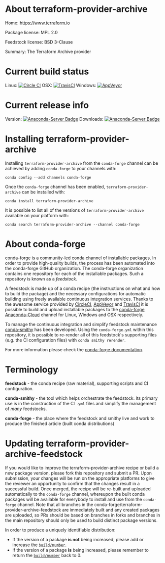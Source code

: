 About terraform-provider-archive
================================

Home: https://www.terraform.io

Package license: MPL 2.0

Feedstock license: BSD 3-Clause

Summary: The Terraform Archive provider



Current build status
====================

Linux: [![Circle CI](https://circleci.com/gh/conda-forge/terraform-provider-archive-feedstock.svg?style=shield)](https://circleci.com/gh/conda-forge/terraform-provider-archive-feedstock)
OSX: [![TravisCI](https://travis-ci.org/conda-forge/terraform-provider-archive-feedstock.svg?branch=master)](https://travis-ci.org/conda-forge/terraform-provider-archive-feedstock)
Windows: [![AppVeyor](https://ci.appveyor.com/api/projects/status/github/conda-forge/terraform-provider-archive-feedstock?svg=True)](https://ci.appveyor.com/project/conda-forge/terraform-provider-archive-feedstock/branch/master)

Current release info
====================
Version: [![Anaconda-Server Badge](https://anaconda.org/conda-forge/terraform-provider-archive/badges/version.svg)](https://anaconda.org/conda-forge/terraform-provider-archive)
Downloads: [![Anaconda-Server Badge](https://anaconda.org/conda-forge/terraform-provider-archive/badges/downloads.svg)](https://anaconda.org/conda-forge/terraform-provider-archive)

Installing terraform-provider-archive
=====================================

Installing `terraform-provider-archive` from the `conda-forge` channel can be achieved by adding `conda-forge` to your channels with:

```
conda config --add channels conda-forge
```

Once the `conda-forge` channel has been enabled, `terraform-provider-archive` can be installed with:

```
conda install terraform-provider-archive
```

It is possible to list all of the versions of `terraform-provider-archive` available on your platform with:

```
conda search terraform-provider-archive --channel conda-forge
```


About conda-forge
=================

conda-forge is a community-led conda channel of installable packages.
In order to provide high-quality builds, the process has been automated into the
conda-forge GitHub organization. The conda-forge organization contains one repository
for each of the installable packages. Such a repository is known as a *feedstock*.

A feedstock is made up of a conda recipe (the instructions on what and how to build
the package) and the necessary configurations for automatic building using freely
available continuous integration services. Thanks to the awesome service provided by
[CircleCI](https://circleci.com/), [AppVeyor](http://www.appveyor.com/)
and [TravisCI](https://travis-ci.org/) it is possible to build and upload installable
packages to the [conda-forge](https://anaconda.org/conda-forge)
[Anaconda-Cloud](http://docs.anaconda.org/) channel for Linux, Windows and OSX respectively.

To manage the continuous integration and simplify feedstock maintenance
[conda-smithy](http://github.com/conda-forge/conda-smithy) has been developed.
Using the ``conda-forge.yml`` within this repository, it is possible to re-render all of
this feedstock's supporting files (e.g. the CI configuration files) with ``conda smithy rerender``.

For more information please check the [conda-forge documentation](https://conda-forge.org/docs/).

Terminology
===========

**feedstock** - the conda recipe (raw material), supporting scripts and CI configuration.

**conda-smithy** - the tool which helps orchestrate the feedstock.
                   Its primary use is in the construction of the CI ``.yml`` files
                   and simplify the management of *many* feedstocks.

**conda-forge** - the place where the feedstock and smithy live and work to
                  produce the finished article (built conda distributions)


Updating terraform-provider-archive-feedstock
=============================================

If you would like to improve the terraform-provider-archive recipe or build a new
package version, please fork this repository and submit a PR. Upon submission,
your changes will be run on the appropriate platforms to give the reviewer an
opportunity to confirm that the changes result in a successful build. Once
merged, the recipe will be re-built and uploaded automatically to the
`conda-forge` channel, whereupon the built conda packages will be available for
everybody to install and use from the `conda-forge` channel.
Note that all branches in the conda-forge/terraform-provider-archive-feedstock are
immediately built and any created packages are uploaded, so PRs should be based
on branches in forks and branches in the main repository should only be used to
build distinct package versions.

In order to produce a uniquely identifiable distribution:
 * If the version of a package **is not** being increased, please add or increase
   the [``build/number``](http://conda.pydata.org/docs/building/meta-yaml.html#build-number-and-string).
 * If the version of a package **is** being increased, please remember to return
   the [``build/number``](http://conda.pydata.org/docs/building/meta-yaml.html#build-number-and-string)
   back to 0.